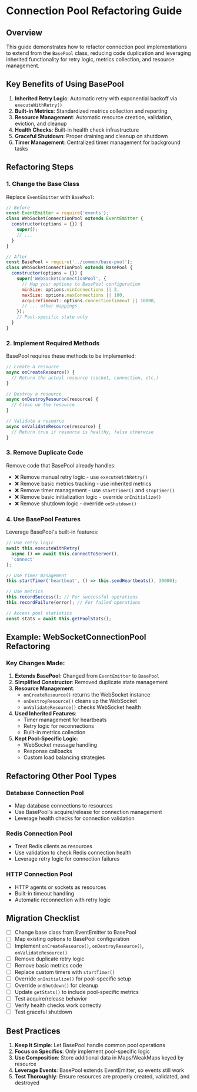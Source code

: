 # Connection Pool Refactoring Guide

## Overview

This guide demonstrates how to refactor connection pool implementations to extend from the `BasePool` class, reducing code duplication and leveraging inherited functionality for retry logic, metrics collection, and resource management.

## Key Benefits of Using BasePool

1. **Inherited Retry Logic**: Automatic retry with exponential backoff via `executeWithRetry()`
2. **Built-in Metrics**: Standardized metrics collection and reporting
3. **Resource Management**: Automatic resource creation, validation, eviction, and cleanup
4. **Health Checks**: Built-in health check infrastructure
5. **Graceful Shutdown**: Proper draining and cleanup on shutdown
6. **Timer Management**: Centralized timer management for background tasks

## Refactoring Steps

### 1. Change the Base Class

Replace `EventEmitter` with `BasePool`:

```javascript
// Before
const EventEmitter = require('events');
class WebSocketConnectionPool extends EventEmitter {
  constructor(options = {}) {
    super();
    // ...
  }
}

// After
const BasePool = require('../common/base-pool');
class WebSocketConnectionPool extends BasePool {
  constructor(options = {}) {
    super('WebSocketConnectionPool', {
      // Map your options to BasePool configuration
      minSize: options.minConnections || 2,
      maxSize: options.maxConnections || 100,
      acquireTimeout: options.connectionTimeout || 10000,
      // ... other mappings
    });
    // Pool-specific state only
  }
}
```

### 2. Implement Required Methods

BasePool requires these methods to be implemented:

```javascript
// Create a resource
async onCreateResource() {
  // Return the actual resource (socket, connection, etc.)
}

// Destroy a resource
async onDestroyResource(resource) {
  // Clean up the resource
}

// Validate a resource
async onValidateResource(resource) {
  // Return true if resource is healthy, false otherwise
}
```

### 3. Remove Duplicate Code

Remove code that BasePool already handles:

- ❌ Remove manual retry logic - use `executeWithRetry()`
- ❌ Remove basic metrics tracking - use inherited metrics
- ❌ Remove timer management - use `startTimer()` and `stopTimer()`
- ❌ Remove basic initialization logic - override `onInitialize()`
- ❌ Remove shutdown logic - override `onShutdown()`

### 4. Use BasePool Features

Leverage BasePool's built-in features:

```javascript
// Use retry logic
await this.executeWithRetry(
  async () => await this.connectToServer(),
  'connect'
);

// Use timer management
this.startTimer('heartbeat', () => this.sendHeartbeats(), 30000);

// Use metrics
this.recordSuccess(); // For successful operations
this.recordFailure(error); // For failed operations

// Access pool statistics
const stats = await this.getPoolStats();
```

## Example: WebSocketConnectionPool Refactoring

### Key Changes Made:

1. **Extends BasePool**: Changed from `EventEmitter` to `BasePool`
2. **Simplified Constructor**: Removed duplicate state management
3. **Resource Management**: 
   - `onCreateResource()` returns the WebSocket instance
   - `onDestroyResource()` cleans up the WebSocket
   - `onValidateResource()` checks WebSocket health
4. **Used Inherited Features**:
   - Timer management for heartbeats
   - Retry logic for reconnections
   - Built-in metrics collection
5. **Kept Pool-Specific Logic**:
   - WebSocket message handling
   - Response callbacks
   - Custom load balancing strategies

## Refactoring Other Pool Types

### Database Connection Pool
- Map database connections to resources
- Use BasePool's acquire/release for connection management
- Leverage health checks for connection validation

### Redis Connection Pool
- Treat Redis clients as resources
- Use validation to check Redis connection health
- Leverage retry logic for connection failures

### HTTP Connection Pool
- HTTP agents or sockets as resources
- Built-in timeout handling
- Automatic reconnection with retry logic

## Migration Checklist

- [ ] Change base class from EventEmitter to BasePool
- [ ] Map existing options to BasePool configuration
- [ ] Implement `onCreateResource()`, `onDestroyResource()`, `onValidateResource()`
- [ ] Remove duplicate retry logic
- [ ] Remove basic metrics code
- [ ] Replace custom timers with `startTimer()`
- [ ] Override `onInitialize()` for pool-specific setup
- [ ] Override `onShutdown()` for cleanup
- [ ] Update `getStats()` to include pool-specific metrics
- [ ] Test acquire/release behavior
- [ ] Verify health checks work correctly
- [ ] Test graceful shutdown

## Best Practices

1. **Keep It Simple**: Let BasePool handle common pool operations
2. **Focus on Specifics**: Only implement pool-specific logic
3. **Use Composition**: Store additional data in Maps/WeakMaps keyed by resource
4. **Leverage Events**: BasePool extends EventEmitter, so events still work
5. **Test Thoroughly**: Ensure resources are properly created, validated, and destroyed